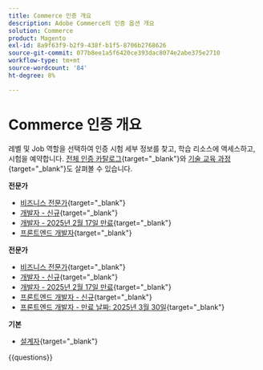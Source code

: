 ```yaml
---
title: Commerce 인증 개요
description: Adobe Commerce의 인증 옵션 개요
solution: Commerce
product: Magento
exl-id: 8a9f63f9-b2f9-438f-b1f5-8706b2768626
source-git-commit: 077b8ee1a5f6420ce393dac8074e2abe375e2710
workflow-type: tm+mt
source-wordcount: '84'
ht-degree: 8%

---
```


# Commerce 인증 개요

레벨 및 Job 역할을 선택하여 인증 시험 세부 정보를 찾고, 학습 리소스에 액세스하고, 시험을 예약합니다. [전체 인증 카탈로그](https://certification.adobe.com/certifications){target="_blank"}와 [기술 교육 과정](https://certification.adobe.com/courses/?/courses){target="_blank"}도 살펴볼 수 있습니다.

**전문가**

* [비즈니스 전문가](https://certification.adobe.com/certification/business-practitioner-professional){target="_blank"} <!--AD0-E712-->
* [개발자 - 신규](https://certification.adobe.com/certification/adobe-commerce-developer-professional-v2){target="_blank"} <!--AD0-E724-->
* [개발자 - 2025년 2월 17일 만료](https://certification.adobe.com/certification/commerce-developer-professional){target="_blank"} <!--AD0-E717-->
* [프론트엔드 개발자](https://certification.adobe.com/certification/front-end-developer-professional){target="_blank"} <!--AD0-E721-->

**전문가**

* [비즈니스 전문가](https://certification.adobe.com/certification/adobe-commerce-business-practitioner-expert){target="_blank"} <!--AD0-E708-->
* [개발자 - 신규](https://certification.adobe.com/certification/adobe-commerce-developer-expert-v2){target="_blank"} <!--AD0-E716-->
* [개발자 - 2025년 2월 17일 만료](https://certification.adobe.com/certification/adobe-commerce-developer-expert){target="_blank"} <!--AD0-E716-->
* [프론트엔드 개발자 - 신규](https://certification.adobe.com/certification/front-end-developer-expert-v2){target="_blank"} <!--AD0-E727-->
* [프론트엔드 개발자 - 만료 날짜: 2025년 3월 30일](https://certification.adobe.com/certification/front-end-developer-expert){target="_blank"} <!--AD0-E720-->

**기본**

* [설계자](https://certification.adobe.com/certification/commerce-architect-master){target="_blank"} <!--AD0-E722-->

{{questions}}

